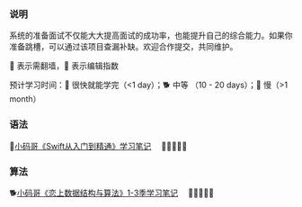 ### 说明
系统的准备面试不仅能大大提高面试的成功率，也能提升自己的综合能力。如果你准备跳槽，可以通过该项目查漏补缺。欢迎合作提交，共同维护。

🚧 表示需翻墙，🌟 表示编辑指数

预计学习时间：🐎 很快就能学完（<1 day）；🐕 中等 （10 - 20 days）；🐢 慢（>1 month）


### 语法
🐢[小码哥《Swift从入门到精通》学习笔记](https://www.cnblogs.com/tzsh1007/category/1511704.html)&emsp; 🌟🌟🌟🌟🌟


### 算法
🐕[小码哥《恋上数据结构与算法》1-3季学习笔记](https://github.com/rogertan30/Love-Leetcode)&emsp; 🌟🌟🌟🌟🌟


